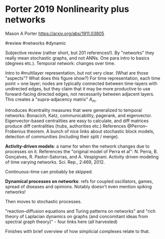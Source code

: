 # Porter 2019 Nonlinearity plus networks

Mason A Porter
https://arxiv.org/abs/1911.03805 

#review #networks #dynamic

Subjective review (rather short, but 201 references!). By "networks" they really mean stochastic graphs, and not ANNs. One para intro to basics (degrees etc.). Temporal network: changes over time. 

Intro to #multilayer representation, but not very clear. (What are those "aspects"? What does this figure show?) For time representation, each time point = one layer; nodes are typically connected between time-layers with undirected edges, but they claim that it may be more productive to use forward-facing directed edges, not necessarily between adjacent layers. This creates a "supra-adjacency matrix" $A_m$.

Introduces #centrality measures that were generalized to temporal networks: Bonacich, Katz, communicability, pagerank, and eigenvector. Eigenvector-based centralities are easy to calculate, and diff matrices produce diff centralities (hubs, authorities etc.) References @Perron–Frobenius theorem. A bunch of nice links about stochastic block models, detection of communities (including their split / merge).

**Activity-driven models**: a name for when the network changes due to processes on it. References the "original model of Perra et al":  N. Perra, B. Gonçalves, R. Pastor-Satorras, and A. Vespignani. Activity driven modeling of time varying networks. Sci. Rep., 2:469, 2012. 

Continuous-time can probably be skipped.

**Dynamical processes on networks**: refs for coupled oscillators, games, spread of diseases and opinions. Notably doesn't even mention spiking networks!

Then moves to stochastic processes.

"reaction–diffusion equations and Turing patterns on networks" and "rich theory of Laplacian dynamics on graphs (and concomitant ideas from spectral graph theory)" - four links here (all harvested)

Finishes with brief overview of how simplicial complexes relate to that.


